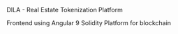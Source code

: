 DILA - Real Estate Tokenization Platform

Frontend using Angular 9
Solidity Platform for blockchain
